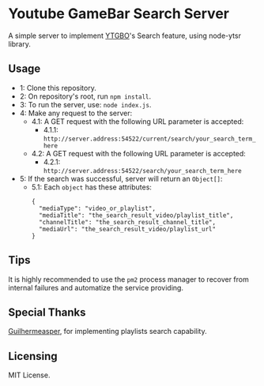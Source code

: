 # Youtube GameBar Search Server
A simple server to implement [YTGBO](https://github.com/MarconiGRF/YoutubeGameBarOverlay)'s Search feature, using node-ytsr library.

## Usage
* 1: Clone this repository.  
* 2: On repository's root, run `npm install`.  
* 3: To run the server, use: `node index.js`.  
* 4: Make any request to the server:
  * 4.1: A GET request with the following URL parameter is accepted:
    * 4.1.1: `http://server.address:54522/current/search/your_search_term_here`
  * 4.2: A GET request with the following URL parameter is accepted:
    * 4.2.1: `http://server.address:54522/search/your_search_term_here`
* 5: If the search was successful, server will return an `Object[]`:
  * 5.1: Each `object` has these attributes: 
    ```
    {
      "mediaType": "video_or_playlist",
      "mediaTitle": "the_search_result_video/playlist_title",
      "channelTitle": "the_search_result_channel_title",
      "mediaUrl": "the_search_result_video/playlist_url"
    }
    ```

## Tips
It is highly recommended to use the `pm2` process manager to recover from internal failures and automatize the service providing.

## Special Thanks
[Guilhermeasper](https://github.com/guilhermeasper), for implementing playlists search capability.

## Licensing
MIT License.

